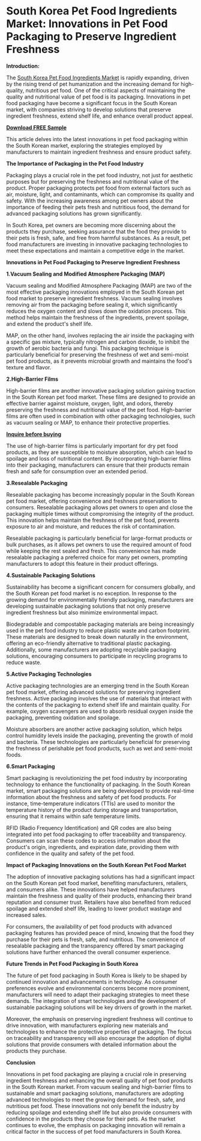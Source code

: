 # South Korea Pet Food Ingredients Market: Innovations in Pet Food Packaging to Preserve Ingredient Freshness

**Introduction:**

The [South Korea Pet Food Ingredients Market](https://www.nextmsc.com/report/south-korea-pet-food-ingredients-market) is rapidly expanding, driven by the rising trend of pet humanization and the increasing demand for high-quality, nutritious pet food. One of the critical aspects of maintaining the quality and nutritional value of pet food is its packaging. Innovations in pet food packaging have become a significant focus in the South Korean market, with companies striving to develop solutions that preserve ingredient freshness, extend shelf life, and enhance overall product appeal.

[**Download FREE Sample**](https://www.nextmsc.com/south-korea-pet-food-ingredients-market/request-sample)

This article delves into the latest innovations in pet food packaging within the South Korean market, exploring the strategies employed by manufacturers to maintain ingredient freshness and ensure product safety.

**The Importance of Packaging in the Pet Food Industry**

Packaging plays a crucial role in the pet food industry, not just for aesthetic purposes but for preserving the freshness and nutritional value of the product. Proper packaging protects pet food from external factors such as air, moisture, light, and contaminants, which can compromise its quality and safety. With the increasing awareness among pet owners about the importance of feeding their pets fresh and nutritious food, the demand for advanced packaging solutions has grown significantly.

In South Korea, pet owners are becoming more discerning about the products they purchase, seeking assurance that the food they provide to their pets is fresh, safe, and free from harmful substances. As a result, pet food manufacturers are investing in innovative packaging technologies to meet these expectations and maintain a competitive edge in the market.

**Innovations in Pet Food Packaging to Preserve Ingredient Freshness**

**1.Vacuum Sealing and Modified Atmosphere Packaging (MAP)**

Vacuum sealing and Modified Atmosphere Packaging (MAP) are two of the most effective packaging innovations employed in the South Korean pet food market to preserve ingredient freshness. Vacuum sealing involves removing air from the packaging before sealing it, which significantly reduces the oxygen content and slows down the oxidation process. This method helps maintain the freshness of the ingredients, prevent spoilage, and extend the product's shelf life.

MAP, on the other hand, involves replacing the air inside the packaging with a specific gas mixture, typically nitrogen and carbon dioxide, to inhibit the growth of aerobic bacteria and fungi. This packaging technique is particularly beneficial for preserving the freshness of wet and semi-moist pet food products, as it prevents microbial growth and maintains the food's texture and flavor.

**2.High-Barrier Films**

High-barrier films are another innovative packaging solution gaining traction in the South Korean pet food market. These films are designed to provide an effective barrier against moisture, oxygen, light, and odors, thereby preserving the freshness and nutritional value of the pet food. High-barrier films are often used in combination with other packaging technologies, such as vacuum sealing or MAP, to enhance their protective properties.

[**Inquire before buying**](https://www.nextmsc.com/south-korea-pet-food-ingredients-market/inquire-before-buying)

The use of high-barrier films is particularly important for dry pet food products, as they are susceptible to moisture absorption, which can lead to spoilage and loss of nutritional content. By incorporating high-barrier films into their packaging, manufacturers can ensure that their products remain fresh and safe for consumption over an extended period.

**3.Resealable Packaging**

Resealable packaging has become increasingly popular in the South Korean pet food market, offering convenience and freshness preservation to consumers. Resealable packaging allows pet owners to open and close the packaging multiple times without compromising the integrity of the product. This innovation helps maintain the freshness of the pet food, prevents exposure to air and moisture, and reduces the risk of contamination.

Resealable packaging is particularly beneficial for large-format products or bulk purchases, as it allows pet owners to use the required amount of food while keeping the rest sealed and fresh. This convenience has made resealable packaging a preferred choice for many pet owners, prompting manufacturers to adopt this feature in their product offerings.

**4.Sustainable Packaging Solutions**

Sustainability has become a significant concern for consumers globally, and the South Korean pet food market is no exception. In response to the growing demand for environmentally friendly packaging, manufacturers are developing sustainable packaging solutions that not only preserve ingredient freshness but also minimize environmental impact.

Biodegradable and compostable packaging materials are being increasingly used in the pet food industry to reduce plastic waste and carbon footprint. These materials are designed to break down naturally in the environment, offering an eco-friendly alternative to traditional plastic packaging. Additionally, some manufacturers are adopting recyclable packaging solutions, encouraging consumers to participate in recycling programs to reduce waste.

**5.Active Packaging Technologies**

Active packaging technologies are an emerging trend in the South Korean pet food market, offering advanced solutions for preserving ingredient freshness. Active packaging involves the use of materials that interact with the contents of the packaging to extend shelf life and maintain quality. For example, oxygen scavengers are used to absorb residual oxygen inside the packaging, preventing oxidation and spoilage.

Moisture absorbers are another active packaging solution, which helps control humidity levels inside the packaging, preventing the growth of mold and bacteria. These technologies are particularly beneficial for preserving the freshness of perishable pet food products, such as wet and semi-moist foods.

**6.Smart Packaging**

Smart packaging is revolutionizing the pet food industry by incorporating technology to enhance the functionality of packaging. In the South Korean market, smart packaging solutions are being developed to provide real-time information about the freshness and safety of pet food products. For instance, time-temperature indicators (TTIs) are used to monitor the temperature history of the product during storage and transportation, ensuring that it remains within safe temperature limits.

RFID (Radio Frequency Identification) and QR codes are also being integrated into pet food packaging to offer traceability and transparency. Consumers can scan these codes to access information about the product's origin, ingredients, and expiration date, providing them with confidence in the quality and safety of the pet food.

**Impact of Packaging Innovations on the South Korean Pet Food Market**

The adoption of innovative packaging solutions has had a significant impact on the South Korean pet food market, benefiting manufacturers, retailers, and consumers alike. These innovations have helped manufacturers maintain the freshness and quality of their products, enhancing their brand reputation and consumer trust. Retailers have also benefited from reduced spoilage and extended shelf life, leading to lower product wastage and increased sales.

For consumers, the availability of pet food products with advanced packaging features has provided peace of mind, knowing that the food they purchase for their pets is fresh, safe, and nutritious. The convenience of resealable packaging and the transparency offered by smart packaging solutions have further enhanced the overall consumer experience.

**Future Trends in Pet Food Packaging in South Korea**

The future of pet food packaging in South Korea is likely to be shaped by continued innovation and advancements in technology. As consumer preferences evolve and environmental concerns become more prominent, manufacturers will need to adapt their packaging strategies to meet these demands. The integration of smart technologies and the development of sustainable packaging solutions will be key drivers of growth in the market.

Moreover, the emphasis on preserving ingredient freshness will continue to drive innovation, with manufacturers exploring new materials and technologies to enhance the protective properties of packaging. The focus on traceability and transparency will also encourage the adoption of digital solutions that provide consumers with detailed information about the products they purchase.

**Conclusion**

Innovations in pet food packaging are playing a crucial role in preserving ingredient freshness and enhancing the overall quality of pet food products in the South Korean market. From vacuum sealing and high-barrier films to sustainable and smart packaging solutions, manufacturers are adopting advanced technologies to meet the growing demand for fresh, safe, and nutritious pet food. These innovations not only benefit the industry by reducing spoilage and extending shelf life but also provide consumers with confidence in the products they choose for their pets. As the market continues to evolve, the emphasis on packaging innovation will remain a critical factor in the success of pet food manufacturers in South Korea.
